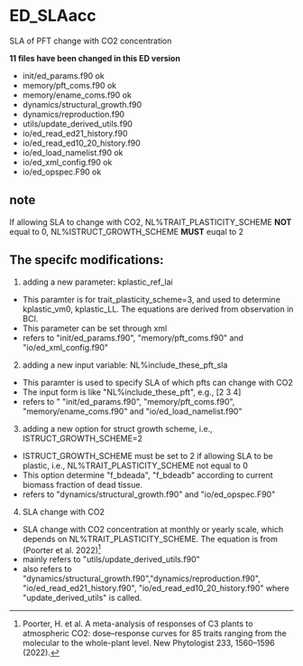 # ED_SLAacc
SLA of PFT change with CO2 concentration

**11 files have been changed in this ED version**
- init/ed_params.f90 ok
- memory/pft_coms.f90 ok
- memory/ename_coms.f90 ok
- dynamics/structural_growth.f90
- dynamics/reproduction.f90
- utils/update_derived_utils.f90
- io/ed_read_ed21_history.f90
- io/ed_read_ed10_20_history.f90
- io/ed_load_namelist.f90 ok
- io/ed_xml_config.f90 ok
- io/ed_opspec.F90 ok

## note
If allowing SLA to change with CO2, NL%TRAIT_PLASTICITY_SCHEME **NOT** equal to 0, NL%ISTRUCT_GROWTH_SCHEME **MUST** euqal to 2

## The specifc modifications:
1. adding a new parameter: kplastic_ref_lai
- This paramter is for trait_plasticity_scheme=3, and used to determine kplastic_vm0, kplastic_LL. The equations are derived from observation in BCI.
- This parameter can be set through xml
- refers to "init/ed_params.f90", "memory/pft_coms.f90" and "io/ed_xml_config.f90"
2. adding a new input variable: NL%include_these_pft_sla
- This paramter is used to specify SLA of which pfts can change with CO2 
- The input form is like "NL%include_these_pft", e.g., [2 3 4]
- refers to " "init/ed_params.f90", "memory/pft_coms.f90", "memory/ename_coms.f90" and "io/ed_load_namelist.f90"
3. adding a new option for struct growth scheme, i.e., ISTRUCT_GROWTH_SCHEME=2
- ISTRUCT_GROWTH_SCHEME must be set to 2 if allowing SLA to be plastic, i.e., NL%TRAIT_PLASTICITY_SCHEME not equal to 0
- This option determine "f_bdeada", "f_bdeadb" according to current biomass fraction of dead tissue.
- refers to "dynamics/structural_growth.f90" and "io/ed_opspec.F90"
4. SLA change with CO2
- SLA change with CO2 concentration at monthly or yearly scale, which depends on NL%TRAIT_PLASTICITY_SCHEME. The equation is from (Poorter et al. 2022)[^1]
- mainly refers to "utils/update_derived_utils.f90"
- also refers to "dynamics/structural_growth.f90","dynamics/reproduction.f90", "io/ed_read_ed21_history.f90", "io/ed_read_ed10_20_history.f90" where "update_derived_utils" is called. 

[^1]: Poorter, H. et al. A meta-analysis of responses of C3 plants to atmospheric CO2: dose–response curves for 85 traits ranging from the molecular to the whole-plant level. New Phytologist 233, 1560–1596 (2022).

